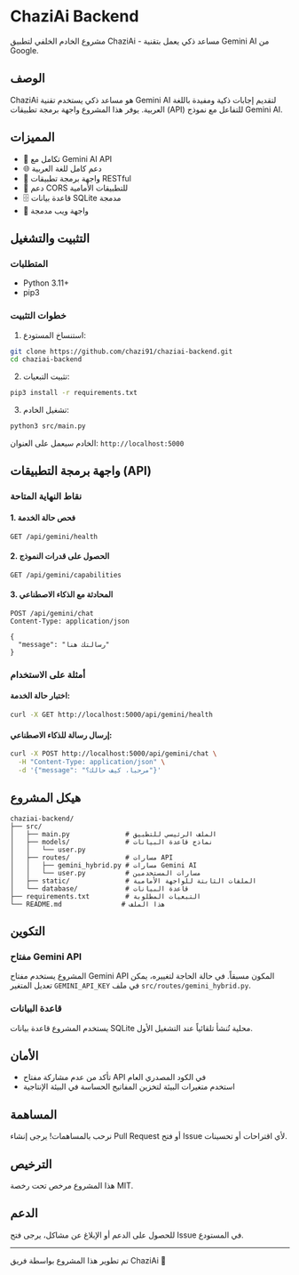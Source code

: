 # ChaziAi Backend

مشروع الخادم الخلفي لتطبيق ChaziAi - مساعد ذكي يعمل بتقنية Gemini AI من Google.

## الوصف

ChaziAi هو مساعد ذكي يستخدم تقنية Gemini AI لتقديم إجابات ذكية ومفيدة باللغة العربية. يوفر هذا المشروع واجهة برمجة تطبيقات (API) للتفاعل مع نموذج Gemini AI.

## المميزات

- 🤖 تكامل مع Gemini AI API
- 🌐 دعم كامل للغة العربية
- 🔄 واجهة برمجة تطبيقات RESTful
- 📱 دعم CORS للتطبيقات الأمامية
- 🗄️ قاعدة بيانات SQLite مدمجة
- 🎯 واجهة ويب مدمجة

## التثبيت والتشغيل

### المتطلبات

- Python 3.11+
- pip3

### خطوات التثبيت

1. استنساخ المستودع:
```bash
git clone https://github.com/chazi91/chaziai-backend.git
cd chaziai-backend
```

2. تثبيت التبعيات:
```bash
pip3 install -r requirements.txt
```

3. تشغيل الخادم:
```bash
python3 src/main.py
```

الخادم سيعمل على العنوان: `http://localhost:5000`

## واجهة برمجة التطبيقات (API)

### نقاط النهاية المتاحة

#### 1. فحص حالة الخدمة
```
GET /api/gemini/health
```

#### 2. الحصول على قدرات النموذج
```
GET /api/gemini/capabilities
```

#### 3. المحادثة مع الذكاء الاصطناعي
```
POST /api/gemini/chat
Content-Type: application/json

{
  "message": "رسالتك هنا"
}
```

### أمثلة على الاستخدام

#### اختبار حالة الخدمة:
```bash
curl -X GET http://localhost:5000/api/gemini/health
```

#### إرسال رسالة للذكاء الاصطناعي:
```bash
curl -X POST http://localhost:5000/api/gemini/chat \
  -H "Content-Type: application/json" \
  -d '{"message": "مرحبا، كيف حالك؟"}'
```

## هيكل المشروع

```
chaziai-backend/
├── src/
│   ├── main.py              # الملف الرئيسي للتطبيق
│   ├── models/              # نماذج قاعدة البيانات
│   │   └── user.py
│   ├── routes/              # مسارات API
│   │   ├── gemini_hybrid.py # مسارات Gemini AI
│   │   └── user.py          # مسارات المستخدمين
│   ├── static/              # الملفات الثابتة للواجهة الأمامية
│   └── database/            # قاعدة البيانات
├── requirements.txt         # التبعيات المطلوبة
└── README.md               # هذا الملف
```

## التكوين

### مفتاح Gemini API

المشروع يستخدم مفتاح Gemini API المكون مسبقاً. في حالة الحاجة لتغييره، يمكن تعديل المتغير `GEMINI_API_KEY` في ملف `src/routes/gemini_hybrid.py`.

### قاعدة البيانات

يستخدم المشروع قاعدة بيانات SQLite محلية تُنشأ تلقائياً عند التشغيل الأول.

## الأمان

- تأكد من عدم مشاركة مفتاح API في الكود المصدري العام
- استخدم متغيرات البيئة لتخزين المفاتيح الحساسة في البيئة الإنتاجية

## المساهمة

نرحب بالمساهمات! يرجى إنشاء Pull Request أو فتح Issue لأي اقتراحات أو تحسينات.

## الترخيص

هذا المشروع مرخص تحت رخصة MIT.

## الدعم

للحصول على الدعم أو الإبلاغ عن مشاكل، يرجى فتح Issue في المستودع.

---

تم تطوير هذا المشروع بواسطة فريق ChaziAi 🚀

